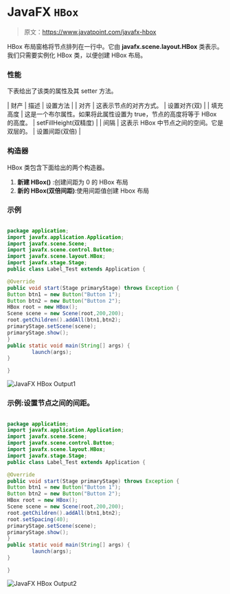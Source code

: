 # JavaFX `HBox`

> 原文：<https://www.javatpoint.com/javafx-hbox>

HBox 布局窗格将节点排列在一行中。它由 **javafx.scene.layout.HBox** 类表示。我们只需要实例化 HBox 类，以便创建 HBox 布局。

### 性能

下表给出了该类的属性及其 setter 方法。

| 财产 | 描述 | 设置方法 |
| 对齐 | 这表示节点的对齐方式。 | 设置对齐(双) |
| 填充高度 | 这是一个布尔属性。如果将此属性设置为 true，节点的高度将等于 HBox 的高度。 | setFillHeight(双精度) |
| 间隔 | 这表示 HBox 中节点之间的空间。它是双层的。 | 设置间距(双倍) |

### 构造器

HBox 类包含下面给出的两个构造器。

1.  **新建 HBox()** :创建间距为 0 的 HBox 布局
2.  **新的 HBox(双倍间距)**:使用间距值创建 Hbox 布局

### 示例

```java

package application;
import javafx.application.Application;
import javafx.scene.Scene;
import javafx.scene.control.Button;
import javafx.scene.layout.HBox;
import javafx.stage.Stage;
public class Label_Test extends Application {

@Override
public void start(Stage primaryStage) throws Exception {
Button btn1 = new Button("Button 1");
Button btn2 = new Button("Button 2");
HBox root = new HBox();
Scene scene = new Scene(root,200,200);
root.getChildren().addAll(btn1,btn2);
primaryStage.setScene(scene);
primaryStage.show();
}
public static void main(String[] args) {
		launch(args);
}

}

```

![JavaFX HBox Output1](../img/fc8caca1192cfeab3a171de1258b0fcf.png)

### 示例:设置节点之间的间距。

```java

package application;
import javafx.application.Application;
import javafx.scene.Scene;
import javafx.scene.control.Button;
import javafx.scene.layout.HBox;
import javafx.stage.Stage;
public class Label_Test extends Application {

@Override
public void start(Stage primaryStage) throws Exception {
Button btn1 = new Button("Button 1");
Button btn2 = new Button("Button 2");
HBox root = new HBox();
Scene scene = new Scene(root,200,200);
root.getChildren().addAll(btn1,btn2);
root.setSpacing(40);
primaryStage.setScene(scene);
primaryStage.show();
}
public static void main(String[] args) {
		launch(args);
}

}

```

![JavaFX HBox Output2](../img/0f11ba1e489f0dac1b11e490676c67c2.png)